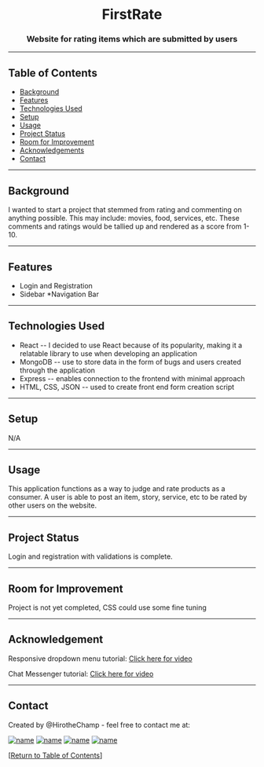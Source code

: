 <h1 align="center">FirstRate</h1>



<h3 align="center">Website for rating items which are submitted by users</h3>

<hr></hr>




## Table of Contents
* [Background](#background)
* [Features](#features)
* [Technologies Used](#technologies-used)
* [Setup](#setup)
* [Usage](#usage)
* [Project Status](#project-status)
* [Room for Improvement](#room-for-improvement)
* [Acknowledgements](#acknowledgements)
* [Contact](#contact)

<hr></hr>

## Background

I wanted to start a project that stemmed from rating and commenting on anything possible. This may include: movies, food, services, etc. These comments and ratings would be tallied up and rendered as a score from 1-10.


<hr></hr>

## Features

* Login and Registration
* Sidebar
*Navigation Bar



<hr></hr>

## Technologies Used

* React -- I decided to use React because of its popularity, making it a relatable library to use when developing an application
* MongoDB -- use to store data in the form of bugs and users created through the application
* Express -- enables connection to the frontend with minimal approach
* HTML, CSS, JSON -- used to create front end form creation script




<hr></hr>





## Setup

N/A

<hr></hr>

## Usage

This application functions as a way to judge and rate products as a consumer. A user is able to post an item, story, service, etc to be rated by other users on the website.




<hr></hr>

## Project Status

Login and registration with validations is complete. 

<hr></hr>

## Room for Improvement

Project is not yet completed, CSS could use some fine tuning


<hr></hr>

## Acknowledgement

Responsive dropdown menu tutorial:
[Click here for video](https://www.youtube.com/watch?v=ES8vJcUqE7s&list=LL&index=2&t=577s)

Chat Messenger tutorial:
[Click here for video](https://www.youtube.com/watch?v=MJzbJQLGehs&t=1276s)

<hr></hr>

## Contact

Created by @HirotheChamp - feel free to contact me at:

[![name](	https://img.shields.io/badge/LinkedIn-0077B5?style=for-the-badge&logo=linkedin&logoColor=white)](https://www.linkedin.com/in/kyle-hiroshi-young/)
[![name](	https://img.shields.io/badge/Facebook-1877F2?style=for-the-badge&logo=facebook&logoColor=white)](https://www.facebook.com/KyleYoungins)
[![name](	https://img.shields.io/badge/Instagram-E4405F?style=for-the-badge&logo=instagram&logoColor=white)](https://www.instagram.com/hirothechamp/)
[![name](https://img.shields.io/badge/Gmail-D14836?style=for-the-badge&logo=gmail&logoColor=white)](mailto:kyleyoungins94@gmail.com)

[[Return to Table of Contents](#Table-of-Contents)]
